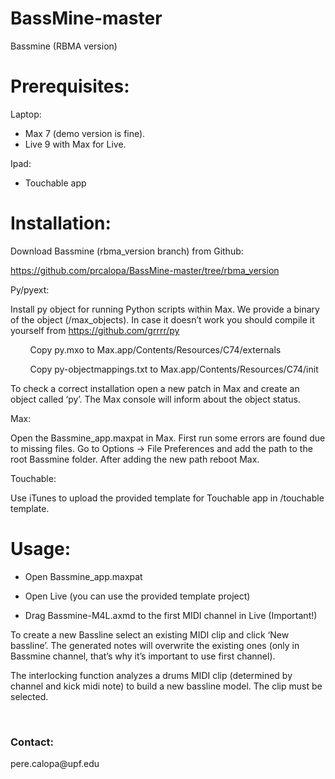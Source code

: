# BassMine-master

<html><head><meta content="text/html; charset=UTF-8" http-equiv="content-type"></head><body class="c10"><p class="c3 c6 title" id="h.32i4wa5d0ilg"><span>Bassmine (RBMA version)</span></p><p class="c1"><span></span></p><h1 class="c3 c6" id="h.2nsrjgu5p8h5"><span>Prerequisites:</span></h1><p class="c1"><span></span></p><p class="c3"><span>Laptop:</span></p><ul class="c0 lst-kix_8mj5mmda1lq3-0 start"><li class="c3 c4"><span>Max 7 (demo version is fine).</span></li><li class="c3 c4"><span>Live 9 with Max for Live.</span></li></ul><p class="c3"><span>Ipad:</span></p><ul class="c0 lst-kix_eg5kkivvqa4v-0 start"><li class="c3 c4"><span>Touchable app</span></li></ul><p class="c1"><span></span></p><h1 class="c3 c6" id="h.hku95c9e5q4r"><span>Installation:</span></h1><p class="c3"><span>Download Bassmine (rbma_version branch) from Github:</span></p><p class="c3"><span class="c8"><a class="c2" href="https://www.google.com/url?q=https://github.com/prcalopa/BassMine-master/tree/rbma_version&amp;sa=D&amp;ust=1476706579390000&amp;usg=AFQjCNHw8V3U7Fu-_biDgAflbk8A6fTNRg">https://github.com/prcalopa/BassMine-master/tree/rbma_version</a></span></p><p class="c1"><span></span></p><p class="c1"><span></span></p><p class="c3"><span>Py/pyext:</span></p><p class="c1"><span></span></p><p class="c3"><span>Install py object for running Python scripts within Max. We provide a binary of the object (/max_objects). </span><span class="c9">In case it doesn&rsquo;t work you should compile it yourself from </span><span class="c8 c9"><a class="c2" href="https://www.google.com/url?q=https://github.com/grrrr/py&amp;sa=D&amp;ust=1476706579393000&amp;usg=AFQjCNG0YFqW-Ms3JOuH-giH_iuVmqVYmA">https://github.com/grrrr/py</a></span></p><p class="c1"><span></span></p><p class="c3"><span>&nbsp;&nbsp;&nbsp;&nbsp;&nbsp;&nbsp;&nbsp;&nbsp;Copy py.mxo to Max.app/Contents/Resources/C74/externals</span></p><p class="c3"><span>&nbsp;&nbsp;&nbsp;&nbsp;&nbsp;&nbsp;&nbsp;&nbsp;Copy py-objectmappings.txt to Max.app/Contents/Resources/C74/init</span></p><p class="c1"><span></span></p><p class="c3"><span class="c9">To check a correct installation open a new patch in Max and create an object called &lsquo;py&rsquo;. The Max console will inform about the object status.</span></p><p class="c1"><span></span></p><p class="c1"><span></span></p><p class="c3"><span>Max:</span></p><p class="c1"><span></span></p><p class="c3"><span>Open the Bassmine_app.maxpat in Max. First run some errors are found due to missing files. Go to Options -&gt; File Preferences and add the path to the root Bassmine folder. After adding the new path reboot Max.</span></p><p class="c1"><span></span></p><p class="c3"><span>Touchable:</span></p><p class="c1"><span></span></p><p class="c3"><span>Use iTunes to upload the provided template for Touchable app in /touchable template.</span></p><h1 class="c3 c6" id="h.le7xfqyzp1ob"><span>Usage:</span></h1><p class="c1"><span></span></p><ul class="c0 lst-kix_sehrgagamhna-0 start"><li class="c3 c4"><span>Open Bassmine_app.maxpat</span></li></ul><p class="c1"><span></span></p><ul class="c0 lst-kix_sehrgagamhna-0"><li class="c3 c4"><span>Open Live (you can use the provided template project)</span></li></ul><ul class="c0 lst-kix_sehrgagamhna-1 start"><li class="c3 c7"><span>Drag Bassmine-M4L.axmd to the </span><span class="c9">first</span><span>&nbsp;MIDI channel in Live (Important!)</span></li></ul><p class="c1"><span></span></p><p class="c3"><span>To create a new Bassline </span><span>select an existing MIDI clip and click &lsquo;New bassline&rsquo;</span><span>. The generated notes will overwrite the existing ones (only in Bassmine channel, that&rsquo;s why it&rsquo;s important to use first channel). </span></p><p class="c1"><span></span></p><p class="c3"><span>The interlocking function analyzes a drums MIDI clip (determined by channel and kick midi note) to build a new bassline model. The clip must be selected.</span></p><p class="c3"><span>&nbsp;&nbsp;&nbsp;&nbsp;&nbsp;&nbsp;&nbsp;&nbsp;</span></p><p class="c1"><span></span></p><h3 class="c3 c6" id="h.5gu5kx3vqgnp"><span>Contact:</span></h3><p class="c1"><span></span></p><p class="c3"><span class="c5">pere.calopa@upf.edu</span></p><p class="c1"><span></span></p></body></html>